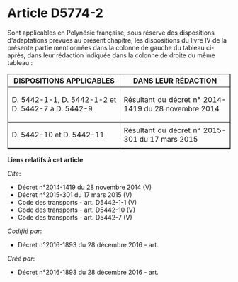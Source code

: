 # Article D5774-2

Sont applicables en Polynésie française, sous réserve des dispositions d'adaptations prévues au présent chapitre, les
dispositions du livre IV de la présente partie mentionnées dans la colonne de gauche du tableau ci-après, dans leur rédaction
indiquée dans la colonne de droite du même tableau : 

<table border="1">
    <tbody>
      <tr>
        <th>DISPOSITIONS APPLICABLES 

</th>
        <th>DANS LEUR RÉDACTION 

</th>
      </tr>
      <tr>
        <td align="justify">

D. 5442-1-1, D. 5442-1-2 et D. 5442-7 à D. 5442-9 

</td>
        <td align="justify">Résultant du décret n° 2014-1419 du 28 novembre 2014 

</td>
      </tr>
      <tr>
        <td align="justify">

D. 5442-10 et D. 5442-11 

</td>
        <td align="justify">Résultant du décret n° 2015-301 du 17 mars 2015

</td>
      </tr>
    </tbody>
  </table>

**Liens relatifs à cet article**

_Cite_:

  - Décret n°2014-1419 du 28 novembre 2014 (V)
  - Décret n°2015-301 du 17 mars 2015 (V)
  - Code des transports - art. D5442-1-1 (V)
  - Code des transports - art. D5442-10 (V)
  - Code des transports - art. D5442-7 (V)

_Codifié par_:

  - Décret n°2016-1893 du 28 décembre 2016 - art.

_Créé par_:

  - Décret n°2016-1893 du 28 décembre 2016 - art.
